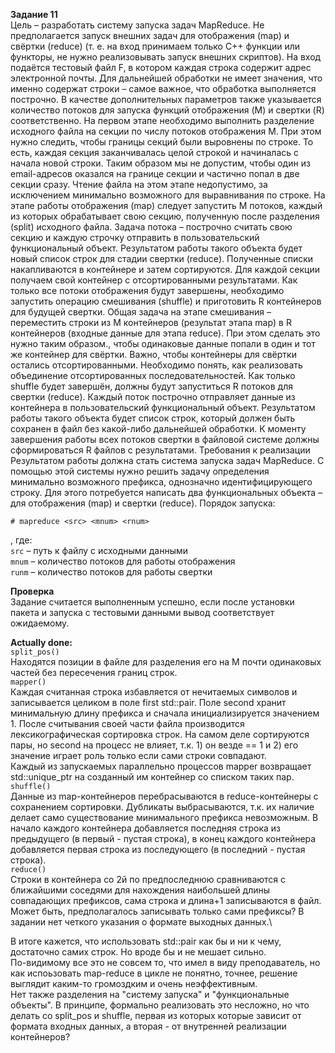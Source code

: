 **Задание 11**\
Цель – разработать систему запуска задач MapReduce. Не предполагается запуск внешних задач
для отображения (map) и свёртки (reduce) (т. е. на вход принимаем только C++ функции или
функторы, не нужно реализовывать запуск внешних скриптов).
На вход подаётся тестовый файл F, в котором каждая строка содержит адрес электронной почты.
Для дальнейшей обработки не имеет значения, что именно содержат строки – самое важное, что
обработка выполняется построчно.
В качестве дополнительных параметров также указывается количество потоков для запуска
функций отображения (M) и свертки (R) соответственно.
На первом этапе необходимо выполнить разделение исходного файла на секции по числу потоков
отображения M. При этом нужно следить, чтобы границы секций были выровнены по строке. То
есть, каждая секция заканчивалась целой строкой и начиналась с начала новой строки. Таким
образом мы не допустим, чтобы один из email-адресов оказался на границе секции и частично
попал в две секции сразу. Чтение файла на этом этапе недопустимо, за исключением минимально
возможного для выравнивания по строке.
На этапе работы отображения (map) следует запустить M потоков, каждый из которых
обрабатывает свою секцию, полученную после разделения (split) исходного файла. Задача потока
– построчно считать свою секцию и каждую строчку отправить в пользовательский
функциональный объект. Результатом работы такого объекта будет новый список строк для
стадии свертки (reduce). Полученные списки накапливаются в контейнере и затем сортируются.
Для каждой секции получаем свой контейнер с отсортированными результатами.
Как только все потоки отображения будут завершены, необходимо запустить операцию
смешивания (shuffle) и приготовить R контейнеров для будущей свертки. Общая задача на этапе
смешивания – переместить строки из M контейнеров (результат этапа map) в R контейнеров
(входные данные для этапа reduce). При этом сделать это нужно таким образом., чтобы
одинаковые данные попали в один и тот же контейнер для свёртки. Важно, чтобы контейнеры для
свёртки остались отсортированными. Необходимо понять, как реализовать объединение
отсортированных последовательностей.
Как только shuffle будет завершён, должны будут запуститься R потоков для свертки (reduce).
Каждый поток построчно отправляет данные из контейнера в пользовательский функциональный
объект. Результатом работы такого объекта будет список строк, который должен быть сохранен в
файл без какой-либо дальнейшей обработки.
К моменту завершения работы всех потоков свертки в файловой системе должны сформироваться
R файлов с результатами.
Требования к реализации
Результатом работы должна стать система запуска задач MapReduce. С помощью этой системы
нужно решить задачу определения минимально возможного префикса, однозначно
идентифицирующего строку. Для этого потребуется написать два функциональных объекта – для
отображения (map) и свертки (reduce).
Порядок запуска:
```
# mapreduce <src> <mnum> <rnum>
```
, где:\
 `src` – путь к файлу с исходными данными\
 `mnum` – количество потоков для работы отображения\
 `runm` – количество потоков для работы свертки
 
**Проверка**\
Задание считается выполненным успешно, если после установки пакета и запуска с тестовыми
данными вывод соответствует ожидаемому.

**Actually done:**\
`split_pos()`\
Находятся позиции в файле для разделения его на M почти одинаковых частей без пересечения
границ строк.\
`mapper()`\
Каждая считанная строка избавляется от нечитаемых символов и записывается 
целиком в поле first std::pair. 
Поле second хранит минимальную длину префикса и сначала инициализируется значением 1. После считывания своей части файла производится лексикографическая сортировка строк. На самом деле сортируются пары, но second на процесс не влияет,
т.к. 1) он везде == 1 и 2) его значение играет роль только если сами строки совпадают.\
Каждый из запускаемых параллельно процессов mapper возвращает std::unique_ptr на созданный им контейнер
со списком таких пар.\
`shuffle()`\
Данные из map-контейнеров перебрасываются в reduce-контейнеры с сохранением сортировки. Дубликаты выбрасываются, т.к. их наличие делает само существование минимального префикса невозможным.
В начало каждого контейнера добавляется последняя строка из предыдущего (в первый - пустая строка),
в конец каждого контейнера добавляется первая строка из последующего (в последний - пустая строка).\
`reduce()`\
Строки в контейнера со 2й по предпоследнюю сравниваются с ближайшими соседями для нахождения наибольшей
длины совпадающих префиксов, сама строка и длина+1 записываются в файл. Может быть, предполагалось записывать только сами префиксы? В задании нет четкого указания о формате выходных данных.\

В итоге кажется, что использовать std::pair как бы и ни к чему, достаточно самих строк.
Но вроде бы и не мешает сильно.\
По-видимому все это не совсем то, что имел в виду преподаватель, но как испоьзовать map-reduce
в цикле не понятно, точнее, решение выглядит каким-то громоздким и очень неэффективным.\
Нет также разделения на "систему запуска" и "функциональные объекты". В принципе, формально реализовать
это несложно, но что делать со split_pos и shuffle, первая из которых которые зависит от формата
входных данных, а вторая - от внутренней реализации контейнеров?
